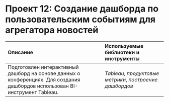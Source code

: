 # Проект 12: Создание дашборда по пользовательским событиям для агрегатора новостей


| Описание | Используемые библиотеки и инструменты| 
| :---------------------- | :---------------------- |
| Подготовлен интерактивный дашборд на основе данных о конференциях. Для создания дашбордов использован BI-инструмент Tableau. | *Tableau*, *продуктовые метрики*, *построение дашбордов* |
